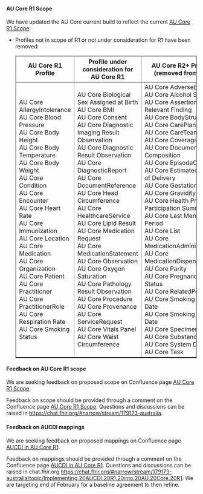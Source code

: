 <div class="stu-note" markdown="1">

#### AU Core R1 Scope 
We have updated the AU Core current build to reflect the current <a href="https://confluence.hl7.org/display/HAFWG/AU+Core+R1+Scope">AU Core R1 Scope</a>: 
<ul>
<li>Profiles not in scope of R1 or not under consideration for R1 have been removed:

<table border="1">
<thead>
  <tr>
    <th>AU Core R1 Profile</th>
    <th>Profile under consideration for AU Core R1</th>
    <th>AU Core R2+ Profile (removed from IG)</th>
  </tr> 
</thead>
<tbody>
  <tr>
    <td>AU Core AllergyIntolerance<br>AU Core Blood Pressure<br>AU Core Body Height<br>AU Core Body Temperature<br>AU Core Body Weight<br>AU Core Condition<br>AU Core Encounter<br>AU Core Heart Rate<br>AU Core Immunization<br>AU Core Location<br>AU Core Medication<br>AU Core Organization<br>AU Core Patient<br>AU Core Practitioner<br>AU Core PractitionerRole<br>AU Core Respiration Rate<br>AU Core Smoking Status</td>
    <td>AU Core Biological Sex Assigned at Birth<br>AU Core BMI<br>AU Core Consent<br>AU Core Diagnostic Imaging Result Observation<br>AU Core Diagnostic Result Observation<br>AU Core DiagnosticReport<br>AU Core DocumentReference<br>AU Core Head Circumference<br>AU Core HealthcareService<br>AU Core Lipid Result<br>AU Core Medication Request<br>AU Core MedicationStatement<br>AU Core Observation<br>AU Core Oxygen Saturation<br>AU Core Pathology Result Observation<br>AU Core Procedure<br>AU Core Provenance<br>AU Core ServiceRequest<br>AU Core Vitals Panel<br>AU Core Waist Circumference</td>
    <td>AU Core AdverseEvent<br>AU Core Alcohol Status<br>AU Core Assertion of No Relevant Finding<br>AU Core BodyStructure<br>AU Core CarePlan<br>AU Core CareTeam<br>AU Core Coverage<br>AU Core Document Composition<br>AU Core EpisodeOfCare<br>AU Core Estimated Date of Delivery<br>AU Core Gestational Age<br>AU Core Gravidity<br>AU Core Health Program Participation Summary<br>AU Core Last Menstrual Period<br>AU Core List<br>AU Core MedicationAdministration<br>AU Core MedicationDispense<br>AU Core Parity<br>AU Core Pregnancy Status<br>AU Core RelatedPerson<br>AU Core Smoking Cease Date<br>AU Core Smoking Start Date<br>AU Core Specimen<br>AU Core Substance<br>AU Core System Device<br>AU Core Task</td>
  </tr>
</tbody>
</table>
</li></ul>

#### Feedback on AU Core R1 scope
We are seeking feedback on proposed scope on Confluence page <a href="https://confluence.hl7.org/display/HAFWG/AU+Core+R1+Scope">AU Core R1 Scope</a>.

Feedback on scope should be provided through a comment on the Confluence page <a href="https://confluence.hl7.org/display/HAFWG/AU+Core+R1+Scope">AU Core R1 Scope</a>. Questions and discussions can be raised in <a href="https://chat.fhir.org/#narrow/stream/179173-australia">https://chat.fhir.org/#narrow/stream/179173-australia</a>.

#### Feedback on AUCDI mappings
We are seeking feedback on proposed mappings on Confluence page <a href="https://confluence.hl7.org/display/HAFWG/AUCDI+in+AU+Core+R1">AUCDI in AU Core R1</a>. 

Feedback on mappings should be provided through a comment on the Confluence page <a href="https://confluence.hl7.org/display/HAFWG/AUCDI+in+AU+Core+R1">AUCDI in AU Core R1</a>. Questions and discussions can be raised in chat.fhir.org <a href="https://chat.fhir.org/#narrow/stream/179173-australia/topic/Implementing.20AUCDI.20R1.20into.20AU.20Core.20R1">https://chat.fhir.org/#narrow/stream/179173-australia/topic/Implementing.20AUCDI.20R1.20into.20AU.20Core.20R1</a>. We are targeting end of February for a baseline agreement to then refine.
  
</div>


